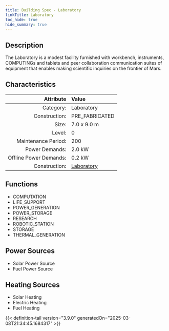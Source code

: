 ```yaml
---
title: Building Spec - Laboratory
linkTitle: Laboratory
toc_hide: true
hide_summary: true
---
```

<!-- This is generated by the MarsSim HelpGenertor, do not edit. -->

## Description
The Laboratory is a modest facility furnished with workbench, instruments, COMPUTINGs and tablets and peer collaboration communication suites of equipment that enables making scientific inquiries on the frontier of Mars.

## Characteristics

| Attribute      | Value |
|--------:|:------|
|Category:|Laboratory|
|Construction:|PRE_FABRICATED|
|Size:|7.0 x 9.0 m|
|Level:|0|
|Maintenance Period:|200|
|Power Demands:|2.0 kW|
|Offline Power Demands:|0.2 kW|
|Construction:|[Laboratory](/docs/definitions/construction/laboratory)|

## Functions
      
- COMPUTATION
- LIFE_SUPPORT
- POWER_GENERATION
- POWER_STORAGE
- RESEARCH
- ROBOTIC_STATION
- STORAGE
- THERMAL_GENERATION


## Power Sources
      
- Solar Power Source
- Fuel Power Source

## Heating Sources

- Solar Heating
- Electric Heating
- Fuel Heating


{{< definition-tail version="3.9.0" generatedOn="2025-03-08T21:34:45.1684317" >}}

